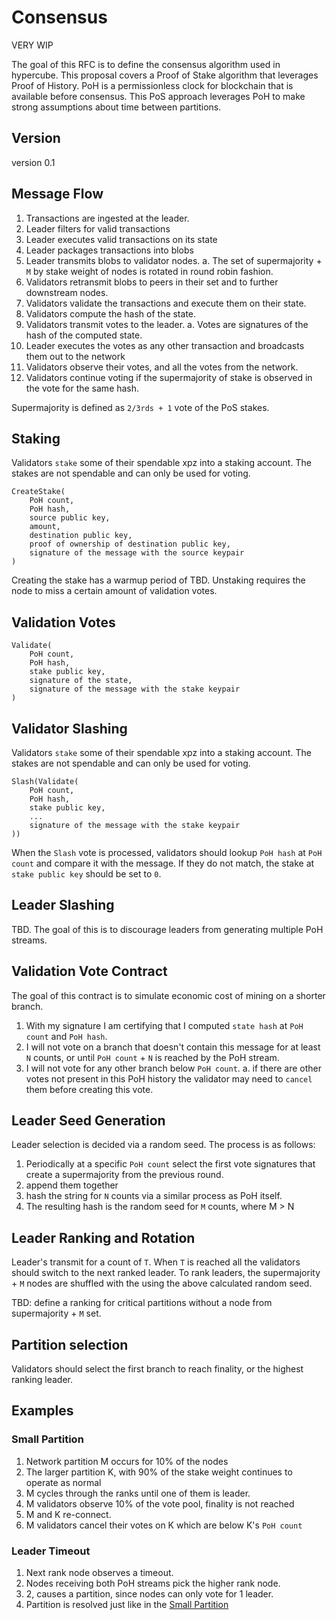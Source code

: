 # Consensus

VERY WIP

The goal of this RFC is to define the consensus algorithm used in hypercube.  This proposal covers a Proof of Stake algorithm that leverages Proof of History.  PoH is a permissionless clock for blockchain that is available before consensus.  This PoS approach leverages PoH to make strong assumptions about time between partitions.

## Version

version 0.1

## Message Flow

1. Transactions are ingested at the leader.
2. Leader filters for valid transactions
3. Leader executes valid transactions on its state
4. Leader packages transactions into blobs
5. Leader transmits blobs to validator nodes.
    a. The set of supermajority + `M` by stake weight of nodes is rotated in round robin fashion.
6. Validators retransmit blobs to peers in their set and to further downstream nodes.
7. Validators validate the transactions and execute them on their state.
8. Validators compute the hash of the state.
9. Validators transmit votes to the leader.
    a. Votes are signatures of the hash of the computed state.
10. Leader executes the votes as any other transaction and broadcasts them out to the network
11. Validators observe their votes, and all the votes from the network.
12. Validators continue voting if the supermajority of stake is observed in the vote for the same hash.

Supermajority is defined as `2/3rds + 1` vote of the PoS stakes.

## Staking

Validators `stake` some of their spendable xpz into a staking account.  The stakes are not spendable and can only be used for voting.

```
CreateStake(
    PoH count,
    PoH hash,
    source public key,
    amount,
    destination public key,
    proof of ownership of destination public key,
    signature of the message with the source keypair
)
```

Creating the stake has a warmup period of TBD.  Unstaking requires the node to miss a certain amount of validation votes.

## Validation Votes

```
Validate(
    PoH count,
    PoH hash,
    stake public key,
    signature of the state,
    signature of the message with the stake keypair
)
```

## Validator Slashing

Validators `stake` some of their spendable xpz into a staking account.  The stakes are not spendable and can only be used for voting.

```
Slash(Validate(
    PoH count,
    PoH hash,
    stake public key,
    ...
    signature of the message with the stake keypair
))
```

When the `Slash` vote is processed, validators should lookup `PoH hash` at `PoH count` and compare it with the message.  If they do not match, the stake at `stake public key` should be set to `0`.

## Leader Slashing

TBD.  The goal of this is to discourage leaders from generating multiple PoH streams.

## Validation Vote Contract

The goal of this contract is to simulate economic cost of mining on a shorter branch.

1. With my signature I am certifying that I computed `state hash` at `PoH count` and `PoH hash`.
2. I will not vote on a branch that doesn't contain this message for at least `N` counts, or until `PoH count` + `N` is reached by the PoH stream.
3. I will not vote for any other branch below `PoH count`.
    a. if there are other votes not present in this PoH history the validator may need to `cancel` them before creating this vote.

## Leader Seed Generation

Leader selection is decided via a random seed.  The process is as follows:

1. Periodically at a specific `PoH count` select the first vote signatures that create a supermajority from the previous round.
2. append them together
3. hash the string for `N` counts via a similar process as PoH itself.
4. The resulting hash is the random seed for `M` counts, where M > N

## Leader Ranking and Rotation

Leader's transmit for a count of `T`.  When `T` is reached all the validators should switch to the next ranked leader.  To rank leaders, the supermajority + `M` nodes are shuffled with the using the above calculated random seed.

TBD: define a ranking for critical partitions without a node from supermajority + `M` set.

## Partition selection

Validators should select the first branch to reach finality, or the highest ranking leader.

## Examples

### Small Partition
1. Network partition M occurs for 10% of the nodes
2. The larger partition K, with 90% of the stake weight continues to operate as normal
3. M cycles through the ranks until one of them is leader.
4. M validators observe 10% of the vote pool, finality is not reached
5. M and K re-connect.
6. M validators cancel their votes on K which are below K's `PoH count`

### Leader Timeout
1. Next rank node observes a timeout.
2. Nodes receiving both PoH streams pick the higher rank node.
3. 2, causes a partition, since nodes can only vote for 1 leader.
4. Partition is resolved just like in the [Small Partition](#small-parition)
